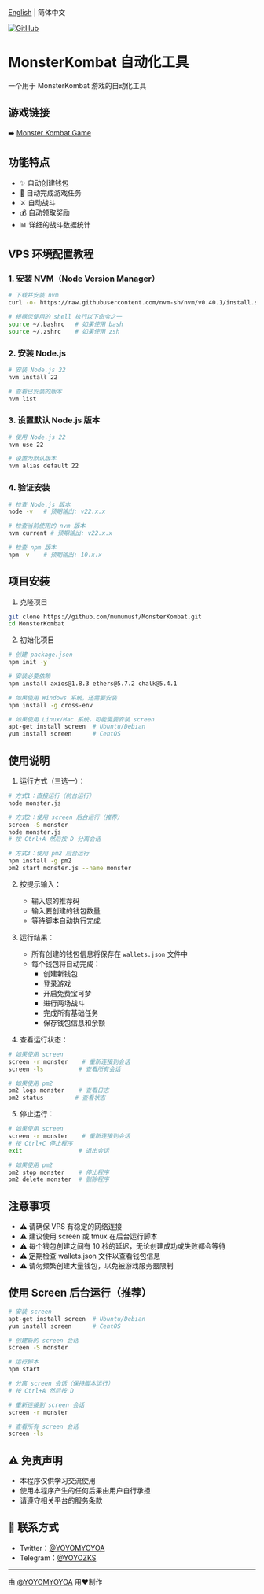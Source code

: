 [English](README_EN.md) | 简体中文

[![GitHub](https://img.shields.io/badge/GitHub-MonsterKombat-blue?logo=github)](https://github.com/mumumusf/MonsterKombat)

# MonsterKombat 自动化工具

一个用于 MonsterKombat 游戏的自动化工具

## 游戏链接

➡️ [Monster Kombat Game](https://game.monsterkombat.io/?ref=vztUSN9j)

## 功能特点

- ✨ 自动创建钱包
- 🎯 自动完成游戏任务
- ⚔️ 自动战斗
- 💰 自动领取奖励
- 📊 详细的战斗数据统计

## VPS 环境配置教程

### 1. 安装 NVM（Node Version Manager）

```bash
# 下载并安装 nvm
curl -o- https://raw.githubusercontent.com/nvm-sh/nvm/v0.40.1/install.sh | bash

# 根据您使用的 shell 执行以下命令之一
source ~/.bashrc   # 如果使用 bash
source ~/.zshrc    # 如果使用 zsh
```

### 2. 安装 Node.js

```bash
# 安装 Node.js 22
nvm install 22

# 查看已安装的版本
nvm list
```

### 3. 设置默认 Node.js 版本

```bash
# 使用 Node.js 22
nvm use 22

# 设置为默认版本
nvm alias default 22
```

### 4. 验证安装

```bash
# 检查 Node.js 版本
node -v   # 预期输出: v22.x.x

# 检查当前使用的 nvm 版本
nvm current # 预期输出: v22.x.x

# 检查 npm 版本
npm -v    # 预期输出: 10.x.x
```

## 项目安装

1. 克隆项目
```bash
git clone https://github.com/mumumusf/MonsterKombat.git
cd MonsterKombat
```

2. 初始化项目
```bash
# 创建 package.json
npm init -y

# 安装必要依赖
npm install axios@1.8.3 ethers@5.7.2 chalk@5.4.1

# 如果使用 Windows 系统，还需要安装
npm install -g cross-env

# 如果使用 Linux/Mac 系统，可能需要安装 screen
apt-get install screen  # Ubuntu/Debian
yum install screen      # CentOS
```

## 使用说明

1. 运行方式（三选一）：

```bash
# 方式1：直接运行（前台运行）
node monster.js

# 方式2：使用 screen 后台运行（推荐）
screen -S monster
node monster.js
# 按 Ctrl+A 然后按 D 分离会话

# 方式3：使用 pm2 后台运行
npm install -g pm2
pm2 start monster.js --name monster
```

2. 按提示输入：
   - 输入您的推荐码
   - 输入要创建的钱包数量
   - 等待脚本自动执行完成

3. 运行结果：
   - 所有创建的钱包信息将保存在 `wallets.json` 文件中
   - 每个钱包将自动完成：
     * 创建新钱包
     * 登录游戏
     * 开启免费宝可梦
     * 进行两场战斗
     * 完成所有基础任务
     * 保存钱包信息和余额

4. 查看运行状态：
```bash
# 如果使用 screen
screen -r monster    # 重新连接到会话
screen -ls          # 查看所有会话

# 如果使用 pm2
pm2 logs monster    # 查看日志
pm2 status         # 查看状态
```

5. 停止运行：
```bash
# 如果使用 screen
screen -r monster    # 重新连接到会话
# 按 Ctrl+C 停止程序
exit                # 退出会话

# 如果使用 pm2
pm2 stop monster    # 停止程序
pm2 delete monster  # 删除程序
```

## 注意事项

- ⚠️ 请确保 VPS 有稳定的网络连接
- ⚠️ 建议使用 screen 或 tmux 在后台运行脚本
- ⚠️ 每个钱包创建之间有 10 秒的延迟，无论创建成功或失败都会等待
- ⚠️ 定期检查 wallets.json 文件以查看钱包信息
- ⚠️ 请勿频繁创建大量钱包，以免被游戏服务器限制

## 使用 Screen 后台运行（推荐）

```bash
# 安装 screen
apt-get install screen  # Ubuntu/Debian
yum install screen      # CentOS

# 创建新的 screen 会话
screen -S monster

# 运行脚本
npm start

# 分离 screen 会话（保持脚本运行）
# 按 Ctrl+A 然后按 D

# 重新连接到 screen 会话
screen -r monster

# 查看所有 screen 会话
screen -ls
```

## ⚠️ 免责声明

- 本程序仅供学习交流使用
- 使用本程序产生的任何后果由用户自行承担
- 请遵守相关平台的服务条款

## 📱 联系方式

- Twitter：[@YOYOMYOYOA](https://x.com/YOYOMYOYOA)
- Telegram：[@YOYOZKS](https://t.me/YOYOZKS)

---
由 [@YOYOMYOYOA](https://x.com/YOYOMYOYOA) 用❤️制作 